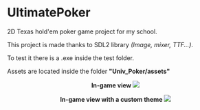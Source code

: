 # UltimatePoker
2D Texas hold'em poker game project for my school.

This project is made thanks to SDL2 library *(Image, mixer, TTF...)*.

To test it there is a .exe inside the test folder.

Assets are located inside the folder **"Univ_Poker/assets"**

<p align="center"> <b> In-game view <b>
<img src="https://user-images.githubusercontent.com/65224852/235274041-89e0f8fa-a59f-4d32-b8d5-d0822742af80.png">
</p>

<p align="center"> <b> In-game view with a custom theme <b>
<img src="https://user-images.githubusercontent.com/65224852/235274581-e7a8b3c9-4720-4e67-8b2f-745b5744864c.png">
</p>
